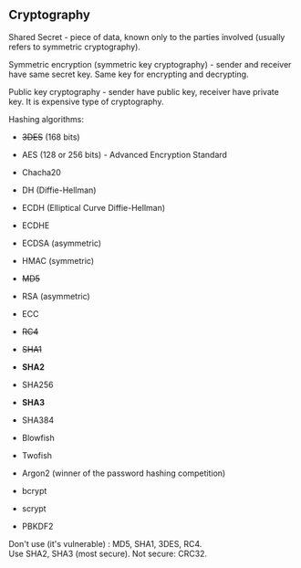Cryptography
-

Shared Secret - piece of data, known only to the parties involved (usually refers to symmetric cryptography).

Symmetric encryption (symmetric key cryptography) - sender and receiver have same secret key.
Same key for encrypting and decrypting.

Public key cryptography - sender have public key, receiver have private key.
It is expensive type of cryptography.

Hashing algorithms:

* ~~3DES~~ (168 bits)
* AES (128 or 256 bits) - Advanced Encryption Standard
* Chacha20
* DH (Diffie-Hellman)
* ECDH (Elliptical Curve Diffie-Hellman)
* ECDHE
* ECDSA (asymmetric)
* HMAC (symmetric)
* ~~MD5~~
* RSA (asymmetric)
* ECC
* ~~RC4~~
* ~~SHA1~~
* **SHA2**
* SHA256
* **SHA3**
* SHA384
* Blowfish
* Twofish

* Argon2 (winner of the password hashing competition)
* bcrypt
* scrypt
* PBKDF2

Don't use (it's vulnerable) : MD5, SHA1, 3DES, RC4.
<br>Use SHA2, SHA3 (most secure).
Not secure: CRC32.

